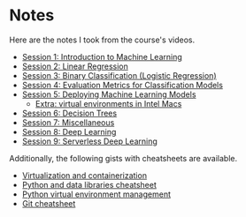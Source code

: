 # Notes

Here are the notes I took from the course's videos.

* [Session 1: Introduction to Machine Learning](01_intro.md)
* [Session 2: Linear Regression](02_linear_regression.md)
* [Session 3: Binary Classification (Logistic Regression)](03_classification.md)
* [Session 4: Evaluation Metrics for Classification Models](04_classification_eval_metrics.md)
* [Session 5: Deploying Machine Learning Models](05a_deployment.md)
    * [Extra: virtual environments in Intel Macs](05b_virtenvs.md)
* [Session 6: Decision Trees](06_trees.md)
* [Session 7: Miscellaneous](07_misc.md)
* [Session 8: Deep Learning](08_deep_learning.md)
* [Session 9: Serverless Deep Learning](09_serverless.md)

Additionally, the following gists with cheatsheets are available.

* [Virtualization and containerization](https://gist.github.com/ziritrion/1842c8a4c4851602a8733bba19ab6050)
* [Python and data libraries cheatsheet](https://gist.github.com/ziritrion/9b80e47956adc0f20ecce209d494cd0a)
* [Python virtual environment management](https://gist.github.com/ziritrion/8024025672ea92b8bdeb320d6015aa0d)
* [Git cheatsheet](https://gist.github.com/ziritrion/d73ca65bf4d19c79ca842a55853cb962)